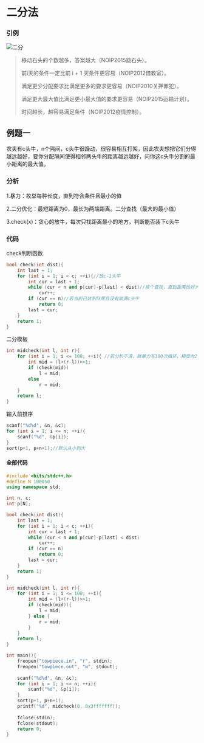# 二分法

### 引例

![二分](C:\Users\a14248\Desktop\FinalReview\二分.png)

> 移动石头的个数越多，答案越大（NOIP2015跳石头）。 
>
> 前i天的条件一定比前 i + 1 天条件更容易（NOIP2012借教室）。 
>
> 满足更少分配要求比满足更多的要求更容易（NOIP2010关押罪犯）。
>
>  满足更大最大值比满足更小最大值的要求更容易（NOIP2015运输计划）。 
>
> 时间越长，越容易满足条件（NOIP2012疫情控制）。

## 例题一

农夫有c头牛，n个隔间，c头牛很躁动，很容易相互打架，因此农夫想把它们分得越远越好，要你分配隔间使得相邻两头牛的距离越远越好，问你这c头牛分割的最小距离的最大值。

### 分析

1.暴力：枚举每种长度，直到符合条件且最小的值

2.二分优化：最短距离为0，最长为两端距离。二分查找（最大的最小值）

3.check(x)：贪心的放牛，每次只找距离最小的地方，判断能否装下c头牛

### 代码

check判断函数

```c++
bool check(int dist){
	int last = 1;
	for (int i = 1; i < c; ++i){//放c-1头牛
		int cur = last + 1;
		while (cur < n and p[cur]-p[last] < dist)//挨个查找，直到距离恰好大于等于dist
			cur++;
		if (cur == n)//若当前已达到队尾且没有放满c头牛
			return 0;
		last = cur;
	}
	return 1;
}
```

二分模板

```c++
int midcheck(int l, int r){
	for (int i = 1; i <= 100; ++i){ //若分析不清，就暴力写100次循环，精度为2^100~10^(-30)
		int mid = (l+(r-l))>>1;
		if (check(mid))
			l = mid;
		else
			r = mid;
	}
	return l;
}
```

 输入前排序

```c++
scanf("%d%d", &n, &c);
for (int i = 1; i <= n; ++i){
	scanf("%d", &p[i]);
}
sort(p+1, p+n+1);//默认从小到大
```

#### 全部代码

```c++
#include <bits/stdc++.h>
#define N 100050
using namespace std;

int n, c;
int p[N];

bool check(int dist){
	int last = 1;
	for (int i = 1; i < c; ++i){
		int cur = last + 1;
		while (cur < n and p[cur]-p[last] < dist)
			cur++;
		if (cur == n)
			return 0;
		last = cur;
	}
	return 1;
}

int midcheck(int l, int r){
	for (int i = 1; i <= 100; ++i){
		int mid = (l+(r-l))>>1;
		if (check(mid)){
			l = mid;
		} else {
			r = mid;
		}
	}
	return l;
}

int main(){
	freopen("towpiece.in", "r", stdin);
	freopen("towpiece.out", "w", stdout);
	
	scanf("%d%d", &n, &c);
	for (int i = 1; i <= n; ++i){
		scanf("%d", &p[i]);
	}
	sort(p+1, p+n+1);
	printf("%d", midcheck(0, 0x3fffffff));
	
	fclose(stdin);
	fclose(stdout);
	return 0;
} 
```

